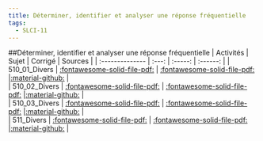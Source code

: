 ```yaml
---
title: Déterminer, identifier et analyser une réponse fréquentielle 
tags:
  - SLCI-11
---
```

[comment]: <> (Généré automatiquement par make_all_activites.py, creation_fichiers_activites)

##Déterminer, identifier et analyser une réponse fréquentielle 
| Activités | Sujet | Corrigé | Sources  | 
| :-------------- | :---: | :-----: | :------: | 
| 510_01_Divers | [:fontawesome-solid-file-pdf:](https://xpessoles-cpge.fr/pdf/SLCI-11_510_01_Divers_Sujet.pdf) | [:fontawesome-solid-file-pdf:](https://xpessoles-cpge.fr/pdf/SLCI-11_510_01_Divers_Sujet.pdf) |[:material-github:](https://github.com/xpessoles/PSI_ExercicesCompetences/tree/main/de/510_01_Divers) |  
| 510_02_Divers | [:fontawesome-solid-file-pdf:](https://xpessoles-cpge.fr/pdf/SLCI-11_510_02_Divers_Sujet.pdf) | [:fontawesome-solid-file-pdf:](https://xpessoles-cpge.fr/pdf/SLCI-11_510_02_Divers_Sujet.pdf) |[:material-github:](https://github.com/xpessoles/PSI_ExercicesCompetences/tree/main/de/510_02_Divers) |  
| 510_03_Divers | [:fontawesome-solid-file-pdf:](https://xpessoles-cpge.fr/pdf/SLCI-11_510_03_Divers_Sujet.pdf) | [:fontawesome-solid-file-pdf:](https://xpessoles-cpge.fr/pdf/SLCI-11_510_03_Divers_Sujet.pdf) |[:material-github:](https://github.com/xpessoles/PSI_ExercicesCompetences/tree/main/de/510_03_Divers) |  
| 511_Divers | [:fontawesome-solid-file-pdf:](https://xpessoles-cpge.fr/pdf/SLCI-11_511_Divers_Sujet.pdf) | [:fontawesome-solid-file-pdf:](https://xpessoles-cpge.fr/pdf/SLCI-11_511_Divers_Sujet.pdf) |[:material-github:](https://github.com/xpessoles/PSI_ExercicesCompetences/tree/main/de/511_Divers) |  

